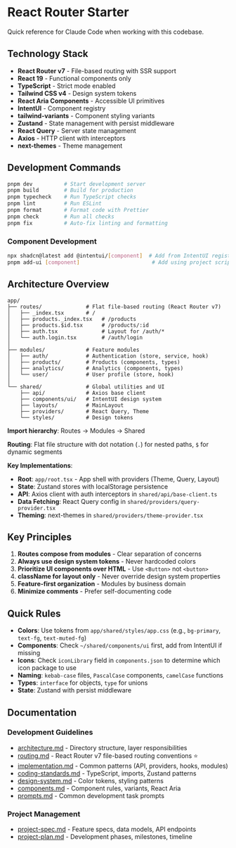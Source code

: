 # React Router Starter

Quick reference for Claude Code when working with this codebase.

## Technology Stack

- **React Router v7** - File-based routing with SSR support
- **React 19** - Functional components only
- **TypeScript** - Strict mode enabled
- **Tailwind CSS v4** - Design system tokens
- **React Aria Components** - Accessible UI primitives
- **IntentUI** - Component registry
- **tailwind-variants** - Component styling variants
- **Zustand** - State management with persist middleware
- **React Query** - Server state management
- **Axios** - HTTP client with interceptors
- **next-themes** - Theme management

## Development Commands

```bash
pnpm dev          # Start development server
pnpm build        # Build for production
pnpm typecheck    # Run TypeScript checks
pnpm lint         # Run ESLint
pnpm format       # Format code with Prettier
pnpm check        # Run all checks
pnpm fix          # Auto-fix linting and formatting
```

### Component Development
```bash
npx shadcn@latest add @intentui/[component]  # Add from IntentUI registry
pnpm add-ui [component]                       # Add using project script
```

## Architecture Overview

```
app/
├── routes/              # Flat file-based routing (React Router v7)
│   ├── _index.tsx       # /
│   ├── products._index.tsx   # /products
│   ├── products.$id.tsx      # /products/:id
│   ├── auth.tsx              # Layout for /auth/*
│   └── auth.login.tsx        # /auth/login
│
├── modules/             # Feature modules
│   ├── auth/            # Authentication (store, service, hook)
│   ├── products/        # Products (components, types)
│   ├── analytics/       # Analytics (components, types)
│   └── user/            # User profile (store, hook)
│
└── shared/              # Global utilities and UI
    ├── api/             # Axios base client
    ├── components/ui/   # IntentUI design system
    ├── layouts/         # MainLayout
    ├── providers/       # React Query, Theme
    └── styles/          # Design tokens
```

**Import hierarchy**: Routes → Modules → Shared

**Routing**: Flat file structure with dot notation (`.`) for nested paths, `$` for dynamic segments

**Key Implementations**:
- **Root**: `app/root.tsx` - App shell with providers (Theme, Query, Layout)
- **State**: Zustand stores with localStorage persistence
- **API**: Axios client with auth interceptors in `shared/api/base-client.ts`
- **Data Fetching**: React Query config in `shared/providers/query-provider.tsx`
- **Theming**: next-themes in `shared/providers/theme-provider.tsx`

## Key Principles

1. **Routes compose from modules** - Clear separation of concerns
2. **Always use design system tokens** - Never hardcoded colors
3. **Prioritize UI components over HTML** - Use `<Button>` not `<button>`
4. **className for layout only** - Never override design system properties
5. **Feature-first organization** - Modules by business domain
6. **Minimize comments** - Prefer self-documenting code

## Quick Rules

- **Colors**: Use tokens from `app/shared/styles/app.css` (e.g., `bg-primary`, `text-fg`, `text-muted-fg`)
- **Components**: Check `~/shared/components/ui` first, add from IntentUI if missing
- **Icons**: Check `iconLibrary` field in `components.json` to determine which icon package to use
- **Naming**: `kebab-case` files, `PascalCase` components, `camelCase` functions
- **Types**: `interface` for objects, `type` for unions
- **State**: Zustand with persist middleware

## Documentation

### Development Guidelines
- [architecture.md](architecture.md) - Directory structure, layer responsibilities
- [routing.md](routing.md) - React Router v7 file-based routing conventions ⭐
- [implementation.md](implementation.md) - Common patterns (API, providers, hooks, modules)
- [coding-standards.md](coding-standards.md) - TypeScript, imports, Zustand patterns
- [design-system.md](design-system.md) - Color tokens, styling patterns
- [components.md](components.md) - Component rules, variants, React Aria
- [prompts.md](prompts.md) - Common development task prompts

### Project Management
- [project-spec.md](project-spec.md) - Feature specs, data models, API endpoints
- [project-plan.md](project-plan.md) - Development phases, milestones, timeline
